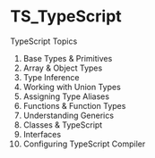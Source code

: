 # TS_TypeScript
TypeScript Topics

1. Base Types & Primitives  
2. Array & Object Types     
3. Type Inference           
4. Working with Union Types 
5. Assigning Type Aliases   
6. Functions & Function Types   
7. Understanding Generics       
8. Classes & TypeScript         
9. Interfaces                   
10. Configuring TypeScript Compiler 
